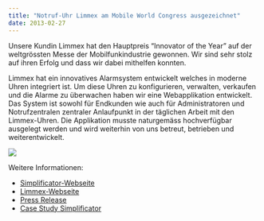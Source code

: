```yaml
---
title: "Notruf-Uhr Limmex am Mobile World Congress ausgezeichnet"
date: 2013-02-27
---
```


Unsere Kundin Limmex hat den Hauptpreis “Innovator of the Year” auf der weltgrössten Messe der Mobilfunkindustrie gewonnen. Wir sind sehr stolz auf ihren Erfolg und dass wir dabei mithelfen konnten.

Limmex hat ein innovatives Alarmsystem entwickelt welches in moderne Uhren integriert ist. Um diese Uhren zu konfigurieren, verwalten, verkaufen und die Alarme zu überwachen haben wir eine Webapplikation entwickelt. Das System ist sowohl für Endkunden wie auch für Administratoren und Notrufzentralen zentraler Anlaufpunkt in der täglichen Arbeit mit den Limmex-Uhren. Die Applikation musste naturgemäss hochverfügbar ausgelegt werden und wird weiterhin von uns betreut, betrieben und weiterentwickelt.

![](/images/tumblr_inline_mivpieJqGu1qz4rgp.png)

Weitere Informationen:

- [Simplificator-Webseite](http://simplificator.com/de/referenzen/limmex-hochverfuegbare-web-applikation-fuer-die-verwaltung-und-den-vertrieb-der-limmex-notruf-uhr/)
- [Limmex-Webseite](https://www.limmex.com/ch/de)
- [Press Release](http://simplificator.com/pdfs/130227_Medienmitteilung_Limmex_MWC_CH-DE.pdf)
- [Case Study Simplificator](http://simplificator.com/pdfs/2012-10-24_Limmex.pdf)
